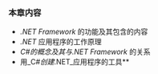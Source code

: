 ### **本章内容**


* _.NET Framework_ 的功能及其包含的内容
* _.NET_ 应用程序的工作原理
* _C#_的概念及其与_.NET Framework_ 的关系
* 用_C#_创建_.NET_应用程序的工具**

